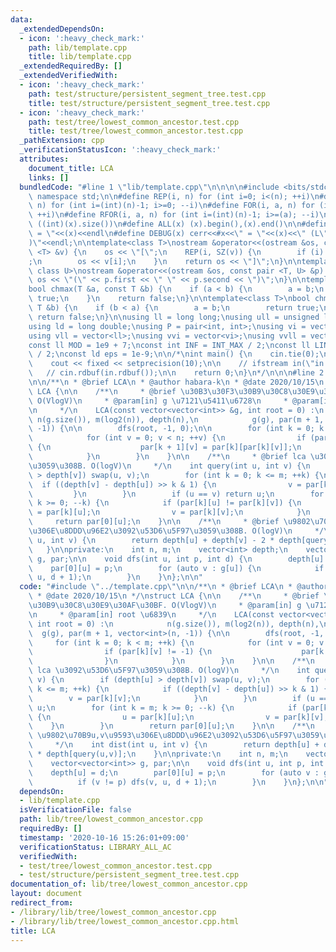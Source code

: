 ```yaml
---
data:
  _extendedDependsOn:
  - icon: ':heavy_check_mark:'
    path: lib/template.cpp
    title: lib/template.cpp
  _extendedRequiredBy: []
  _extendedVerifiedWith:
  - icon: ':heavy_check_mark:'
    path: test/structure/persistent_segment_tree.test.cpp
    title: test/structure/persistent_segment_tree.test.cpp
  - icon: ':heavy_check_mark:'
    path: test/tree/lowest_common_ancestor.test.cpp
    title: test/tree/lowest_common_ancestor.test.cpp
  _pathExtension: cpp
  _verificationStatusIcon: ':heavy_check_mark:'
  attributes:
    document_title: LCA
    links: []
  bundledCode: "#line 1 \"lib/template.cpp\"\n\n\n\n#include <bits/stdc++.h>\n\nusing\
    \ namespace std;\n\n#define REP(i, n) for (int i=0; i<(n); ++i)\n#define RREP(i,\
    \ n) for (int i=(int)(n)-1; i>=0; --i)\n#define FOR(i, a, n) for (int i=(a); i<(n);\
    \ ++i)\n#define RFOR(i, a, n) for (int i=(int)(n)-1; i>=(a); --i)\n\n#define SZ(x)\
    \ ((int)(x).size())\n#define ALL(x) (x).begin(),(x).end()\n\n#define DUMP(x) cerr<<#x<<\"\
    \ = \"<<(x)<<endl\n#define DEBUG(x) cerr<<#x<<\" = \"<<(x)<<\" (L\"<<__LINE__<<\"\
    )\"<<endl;\n\ntemplate<class T>\nostream &operator<<(ostream &os, const vector\
    \ <T> &v) {\n    os << \"[\";\n    REP(i, SZ(v)) {\n        if (i) os << \", \"\
    ;\n        os << v[i];\n    }\n    return os << \"]\";\n}\n\ntemplate<class T,\
    \ class U>\nostream &operator<<(ostream &os, const pair <T, U> &p) {\n    return\
    \ os << \"(\" << p.first << \" \" << p.second << \")\";\n}\n\ntemplate<class T>\n\
    bool chmax(T &a, const T &b) {\n    if (a < b) {\n        a = b;\n        return\
    \ true;\n    }\n    return false;\n}\n\ntemplate<class T>\nbool chmin(T &a, const\
    \ T &b) {\n    if (b < a) {\n        a = b;\n        return true;\n    }\n   \
    \ return false;\n}\n\nusing ll = long long;\nusing ull = unsigned long long;\n\
    using ld = long double;\nusing P = pair<int, int>;\nusing vi = vector<int>;\n\
    using vll = vector<ll>;\nusing vvi = vector<vi>;\nusing vvll = vector<vll>;\n\n\
    const ll MOD = 1e9 + 7;\nconst int INF = INT_MAX / 2;\nconst ll LINF = LLONG_MAX\
    \ / 2;\nconst ld eps = 1e-9;\n\n/*\nint main() {\n    cin.tie(0);\n    ios::sync_with_stdio(false);\n\
    \    cout << fixed << setprecision(10);\n\n    // ifstream in(\"in.txt\");\n \
    \   // cin.rdbuf(in.rdbuf());\n\n    return 0;\n}\n*/\n\n\n#line 2 \"lib/tree/lowest_common_ancestor.cpp\"\
    \n\n/**\n * @brief LCA\n * @author habara-k\n * @date 2020/10/15\n */\nstruct\
    \ LCA {\n\n    /**\n     * @brief \u30B3\u30F3\u30B9\u30C8\u30E9\u30AF\u30BF.\
    \ O(VlogV)\n     * @param[in] g \u7121\u5411\u6728\n     * @param[in] root \u6839\
    \n     */\n    LCA(const vector<vector<int>> &g, int root = 0) :\n           \
    \ n(g.size()), m(log2(n)), depth(n),\n            g(g), par(m + 1, vector<int>(n,\
    \ -1)) {\n\n        dfs(root, -1, 0);\n\n        for (int k = 0; k < m; ++k) {\n\
    \            for (int v = 0; v < n; ++v) {\n                if (par[k][v] != -1)\
    \ {\n                    par[k + 1][v] = par[k][par[k][v]];\n                }\n\
    \            }\n        }\n    }\n\n    /**\n     * @brief lca \u3092\u53D6\u5F97\
    \u3059\u308B. O(logV)\n     */\n    int query(int u, int v) {\n        if (depth[u]\
    \ > depth[v]) swap(u, v);\n        for (int k = 0; k <= m; ++k) {\n          \
    \  if ((depth[v] - depth[u]) >> k & 1) {\n                v = par[k][v];\n   \
    \         }\n        }\n        if (u == v) return u;\n        for (int k = m;\
    \ k >= 0; --k) {\n            if (par[k][u] != par[k][v]) {\n                u\
    \ = par[k][u];\n                v = par[k][v];\n            }\n        }\n   \
    \     return par[0][u];\n    }\n\n    /**\n     * @brief \u9802\u70B9u,v\u9593\
    \u306E\u8DDD\u96E2\u3092\u53D6\u5F97\u3059\u308B. O(logV)\n     */\n    int dist(int\
    \ u, int v) {\n        return depth[u] + depth[v] - 2 * depth[query(u,v)];\n \
    \   }\n\nprivate:\n    int n, m;\n    vector<int> depth;\n    vector<vector<int>>\
    \ g, par;\n\n    void dfs(int u, int p, int d) {\n        depth[u] = d;\n    \
    \    par[0][u] = p;\n        for (auto v : g[u]) {\n            if (v != p) dfs(v,\
    \ u, d + 1);\n        }\n    }\n};\n\n"
  code: "#include \"../template.cpp\"\n\n/**\n * @brief LCA\n * @author habara-k\n\
    \ * @date 2020/10/15\n */\nstruct LCA {\n\n    /**\n     * @brief \u30B3\u30F3\
    \u30B9\u30C8\u30E9\u30AF\u30BF. O(VlogV)\n     * @param[in] g \u7121\u5411\u6728\
    \n     * @param[in] root \u6839\n     */\n    LCA(const vector<vector<int>> &g,\
    \ int root = 0) :\n            n(g.size()), m(log2(n)), depth(n),\n          \
    \  g(g), par(m + 1, vector<int>(n, -1)) {\n\n        dfs(root, -1, 0);\n\n   \
    \     for (int k = 0; k < m; ++k) {\n            for (int v = 0; v < n; ++v) {\n\
    \                if (par[k][v] != -1) {\n                    par[k + 1][v] = par[k][par[k][v]];\n\
    \                }\n            }\n        }\n    }\n\n    /**\n     * @brief\
    \ lca \u3092\u53D6\u5F97\u3059\u308B. O(logV)\n     */\n    int query(int u, int\
    \ v) {\n        if (depth[u] > depth[v]) swap(u, v);\n        for (int k = 0;\
    \ k <= m; ++k) {\n            if ((depth[v] - depth[u]) >> k & 1) {\n        \
    \        v = par[k][v];\n            }\n        }\n        if (u == v) return\
    \ u;\n        for (int k = m; k >= 0; --k) {\n            if (par[k][u] != par[k][v])\
    \ {\n                u = par[k][u];\n                v = par[k][v];\n        \
    \    }\n        }\n        return par[0][u];\n    }\n\n    /**\n     * @brief\
    \ \u9802\u70B9u,v\u9593\u306E\u8DDD\u96E2\u3092\u53D6\u5F97\u3059\u308B. O(logV)\n\
    \     */\n    int dist(int u, int v) {\n        return depth[u] + depth[v] - 2\
    \ * depth[query(u,v)];\n    }\n\nprivate:\n    int n, m;\n    vector<int> depth;\n\
    \    vector<vector<int>> g, par;\n\n    void dfs(int u, int p, int d) {\n    \
    \    depth[u] = d;\n        par[0][u] = p;\n        for (auto v : g[u]) {\n  \
    \          if (v != p) dfs(v, u, d + 1);\n        }\n    }\n};\n\n"
  dependsOn:
  - lib/template.cpp
  isVerificationFile: false
  path: lib/tree/lowest_common_ancestor.cpp
  requiredBy: []
  timestamp: '2020-10-16 15:26:01+09:00'
  verificationStatus: LIBRARY_ALL_AC
  verifiedWith:
  - test/tree/lowest_common_ancestor.test.cpp
  - test/structure/persistent_segment_tree.test.cpp
documentation_of: lib/tree/lowest_common_ancestor.cpp
layout: document
redirect_from:
- /library/lib/tree/lowest_common_ancestor.cpp
- /library/lib/tree/lowest_common_ancestor.cpp.html
title: LCA
---
```

